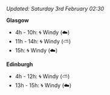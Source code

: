 *Updated: Saturday 3rd February 02:30*

**Glasgow**

* 4h - 10h: :cyclone: Windy (:cloud:)
* 11h - 14h: :cyclone: Windy (:partly_sunny:)
* 15h: :cyclone: Windy (:cloud:)

**Edinburgh**

* 4h - 12h: :cyclone: Windy (:partly_sunny:)
* 13h - 15h: :cyclone: Windy (:cloud:)
